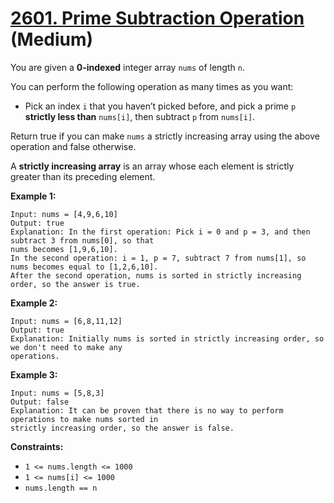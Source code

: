 # [2601. Prime Subtraction Operation][link] (Medium)

[link]: https://leetcode.com/problems/prime-subtraction-operation/

You are given a **0-indexed** integer array `nums` of length `n`.

You can perform the following operation as many times as you want:

- Pick an index `i` that you haven’t picked before, and pick a prime `p` **strictly less than**
`nums[i]`, then subtract `p` from `nums[i]`.

Return true if you can make `nums` a strictly increasing array using the above operation and false
otherwise.

A **strictly increasing array** is an array whose each element is strictly greater than its
preceding element.

**Example 1:**

```
Input: nums = [4,9,6,10]
Output: true
Explanation: In the first operation: Pick i = 0 and p = 3, and then subtract 3 from nums[0], so that
nums becomes [1,9,6,10].
In the second operation: i = 1, p = 7, subtract 7 from nums[1], so nums becomes equal to [1,2,6,10].
After the second operation, nums is sorted in strictly increasing order, so the answer is true.
```

**Example 2:**

```
Input: nums = [6,8,11,12]
Output: true
Explanation: Initially nums is sorted in strictly increasing order, so we don't need to make any
operations.
```

**Example 3:**

```
Input: nums = [5,8,3]
Output: false
Explanation: It can be proven that there is no way to perform operations to make nums sorted in
strictly increasing order, so the answer is false.
```

**Constraints:**

- `1 <= nums.length <= 1000`
- `1 <= nums[i] <= 1000`
- `nums.length == n`
